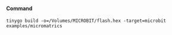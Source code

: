 #### Command

```tinygo build -o=/Volumes/MICROBIT/flash.hex -target=microbit examples/micromatrics```
